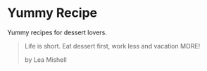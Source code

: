 # Yummy Recipe

Yummy recipes for dessert lovers.

> Life is short. Eat dessert first,
> work less and vacation MORE!
>
> by Lea Mishell
